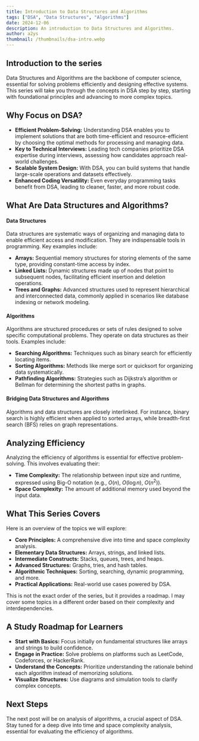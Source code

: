 ```yaml
---
title: Introduction to Data Structures and Algorithms
tags: ["DSA", "Data Structures", "Algorithms"]
date: 2024-12-06
description: An introduction to Data Structures and Algorithms.
author: a2ys
thumbnail: /thumbnails/dsa-intro.webp
---
```


## Introduction to the series

Data Structures and Algorithms are the backbone of computer science, essential for solving problems efficiently and designing effective systems. This series will take you through the concepts in DSA step by step, starting with foundational principles and advancing to more complex topics.

## Why Focus on DSA?

- **Efficient Problem-Solving:** Understanding DSA enables you to implement solutions that are both time-efficient and resource-efficient by choosing the optimal methods for processing and managing data.
- **Key to Technical Interviews:** Leading tech companies prioritize DSA expertise during interviews, assessing how candidates approach real-world challenges.
- **Scalable System Design:** With DSA, you can build systems that handle large-scale operations and datasets effectively.
- **Enhanced Coding Versatility:** Even everyday programming tasks benefit from DSA, leading to cleaner, faster, and more robust code.

## What Are Data Structures and Algorithms?

#### Data Structures

Data structures are systematic ways of organizing and managing data to enable efficient access and modification. They are indispensable tools in programming. Key examples include:

- **Arrays:** Sequential memory structures for storing elements of the same type, providing constant-time access by index.
- **Linked Lists:** Dynamic structures made up of nodes that point to subsequent nodes, facilitating efficient insertion and deletion operations.
- **Trees and Graphs:** Advanced structures used to represent hierarchical and interconnected data, commonly applied in scenarios like database indexing or network modeling.

#### Algorithms

Algorithms are structured procedures or sets of rules designed to solve specific computational problems. They operate on data structures as their tools. Examples include:

- **Searching Algorithms:** Techniques such as binary search for efficiently locating items.
- **Sorting Algorithms:** Methods like merge sort or quicksort for organizing data systematically.
- **Pathfinding Algorithms:** Strategies such as Dijkstra’s algorithm or Bellman for determining the shortest paths in graphs.

#### Bridging Data Structures and Algorithms

Algorithms and data structures are closely interlinked. For instance, binary search is highly efficient when applied to sorted arrays, while breadth-first search (BFS) relies on graph representations.

## Analyzing Efficiency

Analyzing the efficiency of algorithms is essential for effective problem-solving. This involves evaluating their:

- **Time Complexity:** The relationship between input size and runtime, expressed using Big-O notation (e.g., $O(n)$, $O(\log n)$, $O(n^2)$).
- **Space Complexity:** The amount of additional memory used beyond the input data.

## What This Series Covers

Here is an overview of the topics we will explore:

- **Core Principles:** A comprehensive dive into time and space complexity analysis.
- **Elementary Data Structures:** Arrays, strings, and linked lists.
- **Intermediate Constructs:** Stacks, queues, trees, and heaps.
- **Advanced Structures:** Graphs, tries, and hash tables.
- **Algorithmic Techniques:** Sorting, searching, dynamic programming, and more.
- **Practical Applications:** Real-world use cases powered by DSA.

This is not the exact order of the series, but it provides a roadmap. I may cover some topics in a different order based on their complexity and interdependencies.

## A Study Roadmap for Learners

- **Start with Basics:** Focus initially on fundamental structures like arrays and strings to build confidence.
- **Engage in Practice:** Solve problems on platforms such as LeetCode, Codeforces, or HackerRank.
- **Understand the Concepts:** Prioritize understanding the rationale behind each algorithm instead of memorizing solutions.
- **Visualize Structures:** Use diagrams and simulation tools to clarify complex concepts.

## Next Steps

The next post will be on analysis of algorithms, a crucial aspect of DSA. Stay tuned for a deep dive into time and space complexity analysis, essential for evaluating the efficiency of algorithms.
